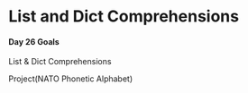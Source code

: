 # List and Dict Comprehensions

#### Day 26 Goals

List & Dict Comprehensions

Project(NATO Phonetic Alphabet)
